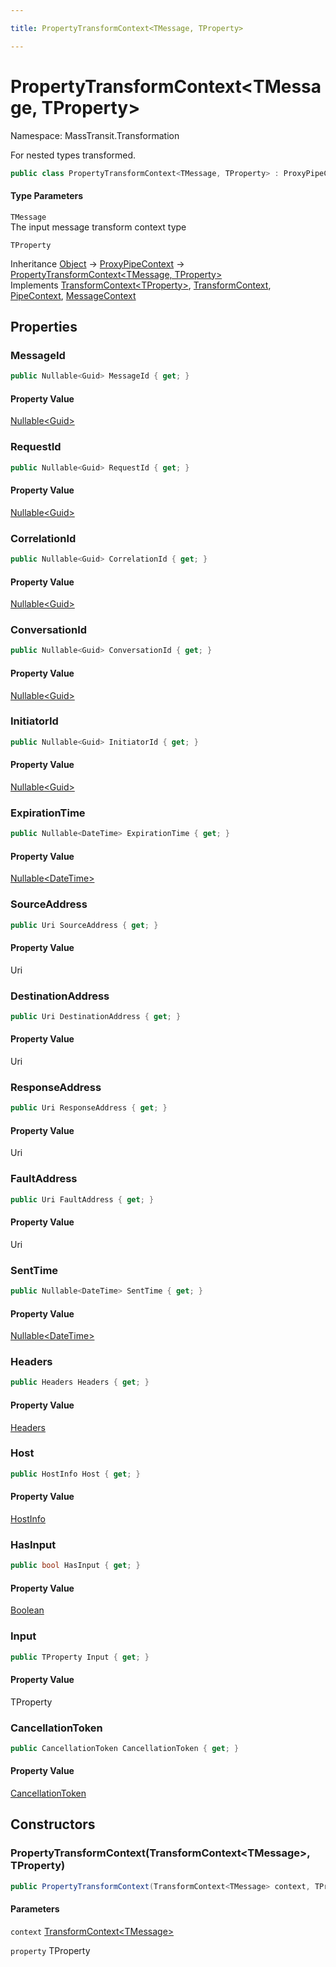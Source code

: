 ```yaml
---

title: PropertyTransformContext<TMessage, TProperty>

---
```


# PropertyTransformContext\<TMessage, TProperty\>

Namespace: MassTransit.Transformation

For nested types transformed.

```csharp
public class PropertyTransformContext<TMessage, TProperty> : ProxyPipeContext, TransformContext<TProperty>, TransformContext, PipeContext, MessageContext
```

#### Type Parameters

`TMessage`<br/>
The input message transform context type

`TProperty`<br/>

Inheritance [Object](https://learn.microsoft.com/en-us/dotnet/api/system.object) → [ProxyPipeContext](../../masstransit-abstractions/masstransit-middleware/proxypipecontext) → [PropertyTransformContext\<TMessage, TProperty\>](../masstransit-transformation/propertytransformcontext-2)<br/>
Implements [TransformContext\<TProperty\>](../../masstransit-abstractions/masstransit/transformcontext-1), [TransformContext](../../masstransit-abstractions/masstransit/transformcontext), [PipeContext](../../masstransit-abstractions/masstransit/pipecontext), [MessageContext](../../masstransit-abstractions/masstransit/messagecontext)

## Properties

### **MessageId**

```csharp
public Nullable<Guid> MessageId { get; }
```

#### Property Value

[Nullable\<Guid\>](https://learn.microsoft.com/en-us/dotnet/api/system.nullable-1)<br/>

### **RequestId**

```csharp
public Nullable<Guid> RequestId { get; }
```

#### Property Value

[Nullable\<Guid\>](https://learn.microsoft.com/en-us/dotnet/api/system.nullable-1)<br/>

### **CorrelationId**

```csharp
public Nullable<Guid> CorrelationId { get; }
```

#### Property Value

[Nullable\<Guid\>](https://learn.microsoft.com/en-us/dotnet/api/system.nullable-1)<br/>

### **ConversationId**

```csharp
public Nullable<Guid> ConversationId { get; }
```

#### Property Value

[Nullable\<Guid\>](https://learn.microsoft.com/en-us/dotnet/api/system.nullable-1)<br/>

### **InitiatorId**

```csharp
public Nullable<Guid> InitiatorId { get; }
```

#### Property Value

[Nullable\<Guid\>](https://learn.microsoft.com/en-us/dotnet/api/system.nullable-1)<br/>

### **ExpirationTime**

```csharp
public Nullable<DateTime> ExpirationTime { get; }
```

#### Property Value

[Nullable\<DateTime\>](https://learn.microsoft.com/en-us/dotnet/api/system.nullable-1)<br/>

### **SourceAddress**

```csharp
public Uri SourceAddress { get; }
```

#### Property Value

Uri<br/>

### **DestinationAddress**

```csharp
public Uri DestinationAddress { get; }
```

#### Property Value

Uri<br/>

### **ResponseAddress**

```csharp
public Uri ResponseAddress { get; }
```

#### Property Value

Uri<br/>

### **FaultAddress**

```csharp
public Uri FaultAddress { get; }
```

#### Property Value

Uri<br/>

### **SentTime**

```csharp
public Nullable<DateTime> SentTime { get; }
```

#### Property Value

[Nullable\<DateTime\>](https://learn.microsoft.com/en-us/dotnet/api/system.nullable-1)<br/>

### **Headers**

```csharp
public Headers Headers { get; }
```

#### Property Value

[Headers](../../masstransit-abstractions/masstransit/headers)<br/>

### **Host**

```csharp
public HostInfo Host { get; }
```

#### Property Value

[HostInfo](../../masstransit-abstractions/masstransit/hostinfo)<br/>

### **HasInput**

```csharp
public bool HasInput { get; }
```

#### Property Value

[Boolean](https://learn.microsoft.com/en-us/dotnet/api/system.boolean)<br/>

### **Input**

```csharp
public TProperty Input { get; }
```

#### Property Value

TProperty<br/>

### **CancellationToken**

```csharp
public CancellationToken CancellationToken { get; }
```

#### Property Value

[CancellationToken](https://learn.microsoft.com/en-us/dotnet/api/system.threading.cancellationtoken)<br/>

## Constructors

### **PropertyTransformContext(TransformContext\<TMessage\>, TProperty)**

```csharp
public PropertyTransformContext(TransformContext<TMessage> context, TProperty property)
```

#### Parameters

`context` [TransformContext\<TMessage\>](../../masstransit-abstractions/masstransit/transformcontext-1)<br/>

`property` TProperty<br/>
